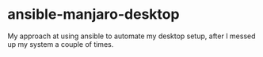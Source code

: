 # ansible-manjaro-desktop
My approach at using ansible to automate my desktop setup, after I messed up my system a couple of times.
